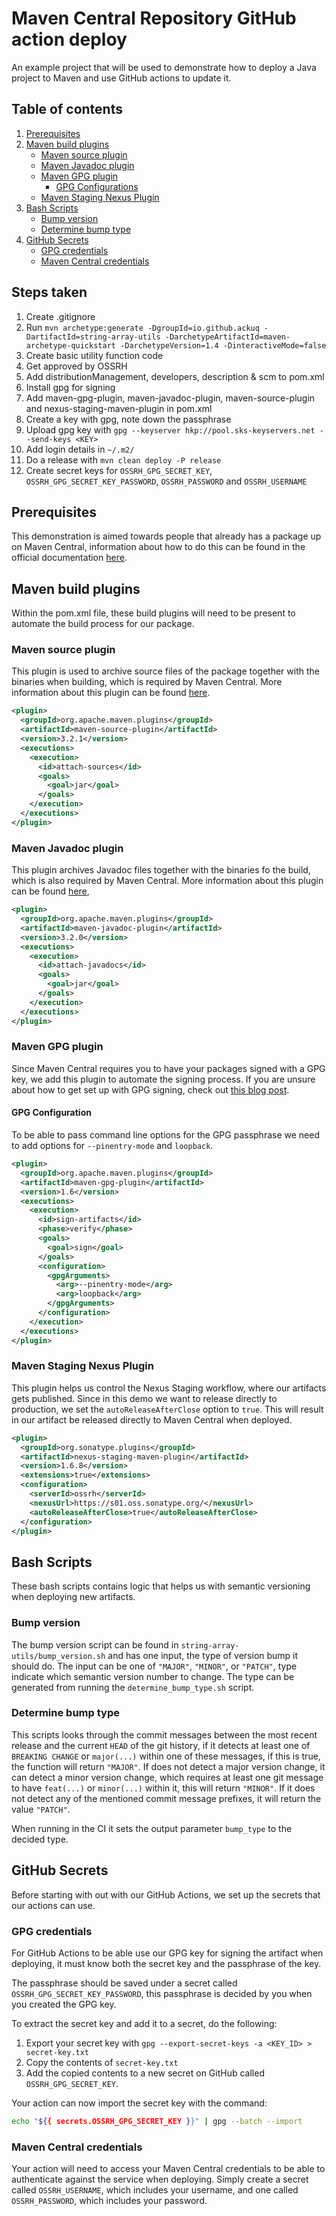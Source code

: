 # Maven Central Repository GitHub action deploy

An example project that will be used to demonstrate how to deploy a Java project to Maven and use GitHub actions to update it.

## Table of contents

1. [Prerequisites](#prerequisites)
2. [Maven build plugins](#maven-build-plugins)
    - [Maven source plugin](#maven-source-plugin)
    - [Maven Javadoc plugin](#maven-javadoc-plugin)
    - [Maven GPG plugin](#maven-gpg-plugin)
        - [GPG Configurations](#gpg-Configuration)
    - [Maven Staging Nexus Plugin](#maven-staging-nexus-plugin)
3. [Bash Scripts](#bash-scripts)
    - [Bump version](#bump-version)
    - [Determine bump type](#determine-bump-type)
4. [GitHub Secrets](#github-secrets)
    - [GPG credentials](#gpg-credentials)
    - [Maven Central credentials](#maven-central-credentials)

## Steps taken

1. Create .gitignore
2. Run `mvn archetype:generate -DgroupId=io.github.ackuq -DartifactId=string-array-utils -DarchetypeArtifactId=maven-archetype-quickstart -DarchetypeVersion=1.4 -DinteractiveMode=false`
3. Create basic utility function code
4. Get approved by OSSRH
5. Add distributionManagement, developers, description & scm to pom.xml
6. Install gpg for signing
7. Add maven-gpg-plugin, maven-javadoc-plugin, maven-source-plugin and nexus-staging-maven-plugin in pom.xml
8. Create a key with gpg, note down the passphrase
9. Upload gpg key with `gpg --keyserver hkp://pool.sks-keyservers.net --send-keys <KEY>`
10. Add login details in `~/.m2/`
11. Do a release with `mvn clean deploy -P release`
12. Create secret keys for `OSSRH_GPG_SECRET_KEY`, `OSSRH_GPG_SECRET_KEY_PASSWORD`, `OSSRH_PASSWORD` and `OSSRH_USERNAME`

## Prerequisites

This demonstration is aimed towards people that already has a package up on Maven Central, information about how to do this can be found in the official documentation [here](https://central.sonatype.org/publish/publish-guide/).

## Maven build plugins

Within the pom.xml file, these build plugins will need to be present to automate the build process for our package.

### Maven source plugin

This plugin is used to archive source files of the package together with the binaries when building, which is required by Maven Central. More information about this plugin can be found [here](https://maven.apache.org/plugins/maven-source-plugin/).

```xml
<plugin>
  <groupId>org.apache.maven.plugins</groupId>
  <artifactId>maven-source-plugin</artifactId>
  <version>3.2.1</version>
  <executions>
    <execution>
      <id>attach-sources</id>
      <goals>
        <goal>jar</goal>
      </goals>
    </execution>
  </executions>
</plugin>
```

### Maven Javadoc plugin

This plugin archives Javadoc files together with the binaries fo the build, which is also required by Maven Central. More information about this plugin can be found [here](https://maven.apache.org/plugins/maven-javadoc-plugin/),

```xml
<plugin>
  <groupId>org.apache.maven.plugins</groupId>
  <artifactId>maven-javadoc-plugin</artifactId>
  <version>3.2.0</version>
  <executions>
    <execution>
      <id>attach-javadocs</id>
      <goals>
        <goal>jar</goal>
      </goals>
    </execution>
  </executions>
</plugin>
```

### Maven GPG plugin

Since Maven Central requires you to have your packages signed with a GPG key, we add this plugin to automate the signing process. If you are unsure about how to get set up with GPG signing, check out [this blog post](https://blog.sonatype.com/2010/01/how-to-generate-pgp-signatures-with-maven/).

#### GPG Configuration

To be able to pass command line options for the GPG passphrase we need to add options for `--pinentry-mode` and `loopback`.

```xml
<plugin>
  <groupId>org.apache.maven.plugins</groupId>
  <artifactId>maven-gpg-plugin</artifactId>
  <version>1.6</version>
  <executions>
    <execution>
      <id>sign-artifacts</id>
      <phase>verify</phase>
      <goals>
        <goal>sign</goal>
      </goals>
      <configuration>
        <gpgArguments>
          <arg>--pinentry-mode</arg>
          <arg>loopback</arg>
        </gpgArguments>
      </configuration>
    </execution>
  </executions>
</plugin>
```

### Maven Staging Nexus Plugin

This plugin helps us control the Nexus Staging workflow, where our artifacts gets published. Since in this demo we want to release directly to production, we set the `autoReleaseAfterClose` option to `true`. This will result in our artifact be released directly to Maven Central when deployed.

```xml
<plugin>
  <groupId>org.sonatype.plugins</groupId>
  <artifactId>nexus-staging-maven-plugin</artifactId>
  <version>1.6.8</version>
  <extensions>true</extensions>
  <configuration>
    <serverId>ossrh</serverId>
    <nexusUrl>https://s01.oss.sonatype.org/</nexusUrl>
    <autoReleaseAfterClose>true</autoReleaseAfterClose>
  </configuration>
</plugin>
```

## Bash Scripts

These bash scripts contains logic that helps us with semantic versioning when deploying new artifacts.

### Bump version

The bump version script can be found in `string-array-utils/bump_version.sh` and has one input, the type of version bump it should do. The input can be one of `"MAJOR"`, `"MINOR"`, or `"PATCH"`, type indicate which semantic version number to change. The type can be generated from running the `determine_bump_type.sh` script.

### Determine bump type

This scripts looks through the commit messages between the most recent release and the current `HEAD` of the git history, if it detects at least one of `BREAKING CHANGE` or `major(...)` within one of these messages, if this is true, the function will return `"MAJOR"`. If does not detect a major version change, it can detect a minor version change, which requires at least one git message to have `feat(...)` or `minor(...)` within it, this will return `"MINOR"`. If it does not detect any of the mentioned commit message prefixes, it will return the value `"PATCH"`.

When running in the CI it sets the output parameter `bump_type` to the decided type.

## GitHub Secrets

Before starting with out with our GitHub Actions, we set up the secrets that our actions can use.

### GPG credentials

For GitHub Actions to be able use our GPG key for signing the artifact when deploying, it must know both the secret key and the passphrase of the key.

The passphrase should be saved under a secret called `OSSRH_GPG_SECRET_KEY_PASSWORD`, this passphrase is decided by you when you created the GPG key.

To extract the secret key and add it to a secret, do the following:

1. Export your secret key with `gpg --export-secret-keys -a <KEY_ID> > secret-key.txt`
2. Copy the contents of `secret-key.txt`
3. Add the copied contents to a new secret on GitHub called `OSSRH_GPG_SECRET_KEY`.

Your action can now import the secret key with the command:

```bash
echo "${{ secrets.OSSRH_GPG_SECRET_KEY }}" | gpg --batch --import
```

### Maven Central credentials

Your action will need to access your Maven Central credentials to be able to authenticate against the service when deploying. Simply create a secret called `OSSRH_USERNAME`, which includes your username, and one called `OSSRH_PASSWORD`, which includes your password.
